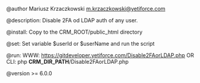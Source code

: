 @author Mariusz Krzaczkowski <m.krzaczkowski@yetiforce.com>

@description: Disable 2FA od LDAP auth of any user.

@install: Copy to the CRM_ROOT/public_html directory

@set: Set variable $userId or $userName and run the script

@run: WWW: https://gitdeveloper.yetiforce.com/Disable2FAorLDAP.php OR CLI: php **CRM_DIR_PATH**/Disable2FAorLDAP.php

@version >= 6.0.0

